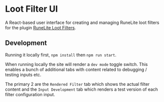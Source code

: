 # Loot Filter UI

A React-based user interface for creating and managing RuneLite loot filters for the plugin [RuneLite Loot Filters](https://github.com/runelite/plugin-hub/tree/main/loot-filters-ui).

## Development

Running it locally first, `npm install` then `npm run start`.

When running locally the site will render a `dev mode` toggle switch. This enables a bunch of additional tabs with content related to debugging / testing inputs etc.

The primary 2 are the `Rendered Filter` tab which shows the actual filter content and the `Input Development` tab which renders a test version of each filter configuration input.
